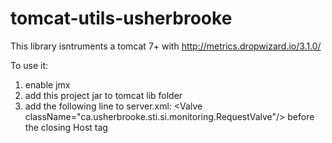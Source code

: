 # tomcat-utils-usherbrooke
This library isntruments a tomcat 7+ with http://metrics.dropwizard.io/3.1.0/

To use it:

1. enable jmx
2. add this project jar to tomcat lib folder
3. add the following line to server.xml: &lt;Valve className="ca.usherbrooke.sti.si.monitoring.RequestValve"/&gt; before the closing Host tag



